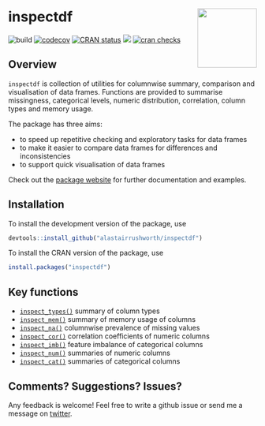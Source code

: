 
# inspectdf <img src="man/figures/logo.png" align="right" width="120" />

![build](https://github.com/alastairrushworth/inspectdf/workflows/R-CMD-check/badge.svg)
[![codecov](https://codecov.io/gh/alastairrushworth/inspectdf/branch/master/graph/badge.svg)](https://codecov.io/gh/alastairrushworth/inspectdf)
[![CRAN
status](https://www.r-pkg.org/badges/version/inspectdf)](https://cran.r-project.org/package=inspectdf)
[![](https://cranlogs.r-pkg.org/badges/inspectdf)](https://cran.r-project.org/package=inspectdf)
[![cran
checks](https://cranchecks.info/badges/summary/inspectdf)](https://cran.r-project.org/web/checks/check_results_inspectdf.html)

## Overview

`inspectdf` is collection of utilities for columnwise summary,
comparison and visualisation of data frames. Functions are provided to
summarise missingness, categorical levels, numeric distribution,
correlation, column types and memory usage.

The package has three aims:

  - to speed up repetitive checking and exploratory tasks for data
    frames  
  - to make it easier to compare data frames for differences and
    inconsistencies
  - to support quick visualisation of data frames

Check out the [package
website](https://alastairrushworth.github.io/inspectdf/) for further
documentation and examples.

## Installation

To install the development version of the package, use

``` r
devtools::install_github("alastairrushworth/inspectdf")
```

To install the CRAN version of the package, use

``` r
install.packages("inspectdf")
```

## Key functions

  - [`inspect_types()`](#column-types) summary of column types
  - [`inspect_mem()`](#memory-usage) summary of memory usage of columns
  - [`inspect_na()`](#missing-values) columnwise prevalence of missing
    values
  - [`inspect_cor()`](#correlation) correlation coefficients of numeric
    columns
  - [`inspect_imb()`](#feature-imbalance) feature imbalance of
    categorical columns
  - [`inspect_num()`](#numeric-summaries) summaries of numeric columns
  - [`inspect_cat()`](#categorical-levels) summaries of categorical
    columns

## Comments? Suggestions? Issues?

Any feedback is welcome\! Feel free to write a github issue or send me a
message on [twitter](https://twitter.com/rushworth_a).
